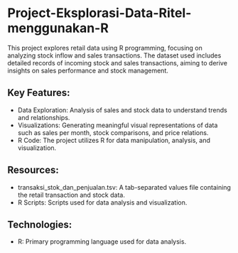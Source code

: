 # Project-Eksplorasi-Data-Ritel-menggunakan-R

This project explores retail data using R programming, focusing on analyzing stock inflow and sales transactions. The dataset used includes detailed records of incoming stock and sales transactions, aiming to derive insights on sales performance and stock management.

## Key Features:
- Data Exploration: Analysis of sales and stock data to understand trends and relationships.
- Visualizations: Generating meaningful visual representations of data such as sales per month, stock comparisons, and price relations.
- R Code: The project utilizes R for data manipulation, analysis, and visualization.

## Resources:
- transaksi_stok_dan_penjualan.tsv: A tab-separated values file containing the retail transaction and stock data.
- R Scripts: Scripts used for data analysis and visualization.

## Technologies:
- R: Primary programming language used for data analysis.
